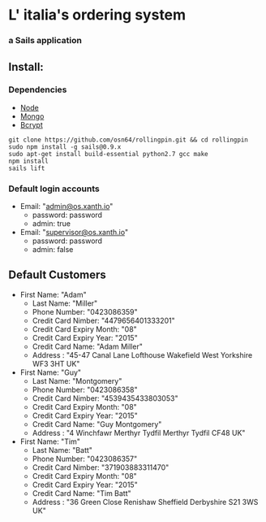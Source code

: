 # L' italia's ordering system

### a Sails application

## Install:

### Dependencies

+ [Node](http://nodejs.org/)
+ [Mongo](http://www.mongodb.org/)
+ [Bcrypt](https://www.npmjs.org/package/bcrypt)
```
git clone https://github.com/osn64/rollingpin.git && cd rollingpin
sudo npm install -g sails@0.9.x
sudo apt-get install build-essential python2.7 gcc make
npm install
sails lift
```

### Default login accounts 
+ Email: "admin@os.xanth.io" 
	- password: password  
	- admin: true
+ Email: "supervisor@os.xanth.io" 
	- password: password  
	- admin: false

## Default Customers
+ First Name: "Adam" 
	- Last Name: "Miller" 
	- Phone Number: "0423086359" 
	- Credit Card Nimber: "4479656401333201" 
	- Credit Card Expiry Month: "08" 
	- Credit Card Expiry Year: "2015" 
	- Credit Card Name: "Adam Miller" 
	- Address : "45-47 Canal Lane Lofthouse Wakefield West Yorkshire WF3 3HT UK"
+ First Name: "Guy" 
	- Last Name: "Montgomery" 
	- Phone Number: "0423086358" 
	- Credit Card Nimber: "4539435433803053" 
	- Credit Card Expiry Month: "08" 
	- Credit Card Expiry Year: "2015" 
	- Credit Card Name: "Guy Montgomery" 
	- Address : "4 Winchfawr Merthyr Tydfil Merthyr Tydfil CF48 UK"
+ First Name: "Tim" 
	- Last Name: "Batt" 
	- Phone Number: "0423086357" 
	- Credit Card Nimber: "371903883311470" 
	- Credit Card Expiry Month: "08" 
	- Credit Card Expiry Year: "2015" 
	- Credit Card Name: "Tim Batt" 
	- Address : "36 Green Close Renishaw Sheffield Derbyshire S21 3WS UK"
  